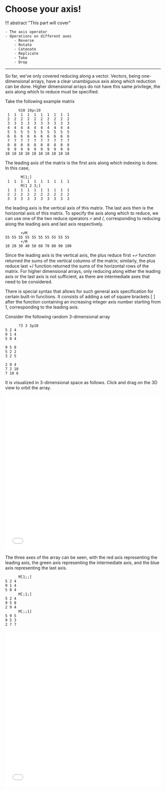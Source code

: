 # Choose your axis!

!!! abstract "This part will cover"
    
    - The axis operator
    - Operations on different axes
        - Reverse
        - Rotate
        - Catenate
        - Replicate
        - Take
        - Drop

---

So far, we’ve only covered reducing along a vector. Vectors, being one-dimensional arrays, have a clear unambiguous axis along which reduction can be done. Higher dimensional arrays do not have this same privilege, the axis along which to reduce must be specified.

Take the following example matrix

```apl
      ⍉10 10⍴⍳10
 1  1  1  1  1  1  1  1  1  1
 2  2  2  2  2  2  2  2  2  2
 3  3  3  3  3  3  3  3  3  3
 4  4  4  4  4  4  4  4  4  4
 5  5  5  5  5  5  5  5  5  5
 6  6  6  6  6  6  6  6  6  6
 7  7  7  7  7  7  7  7  7  7
 8  8  8  8  8  8  8  8  8  8
 9  9  9  9  9  9  9  9  9  9
10 10 10 10 10 10 10 10 10 10
```

The leading axis of the matrix is the first axis along which indexing is done. In this case, 

```apl
       M[1;]
 1  1  1  1  1  1  1  1  1  1
       M[1 2 3;]
 1  1  1  1  1  1  1  1  1  1
 2  2  2  2  2  2  2  2  2  2
 3  3  3  3  3  3  3  3  3  3
 ```

the leading axis is the vertical axis of this matrix. The last axis then is the horizontal axis of this matrix. To specify the axis along which to reduce, we can use one of the two reduce operators ⌿ and /, corresponding to reducing along the leading axis and last axis respectively.

```apl
       +⌿M
55 55 55 55 55 55 55 55 55 55
       +/M
10 20 30 40 50 60 70 80 90 100
```

Since the leading axis is the vertical axis, the plus reduce first +⌿ function returned the sums of the vertical columns of the matrix; similarly, the plus reduce last +/ function returned the sums of the horizontal rows of the matrix. For higher dimensional arrays, only reducing along either the leading axis or the last axis is not sufficient, as there are intermediate axes that need to be considered.

There is special syntax that allows for such general axis specification for certain built-in functions. It consists of adding a set of square brackets [ ] after the function containing an increasing integer axis number starting from 1, corresponding to the leading axis.

Consider the following random 3-dimensional array

```apl
      ?3 3 3⍴10
5 2 4
9 1 4
5 8 4

9 5 8
5 2 2
3 2 5

2 9 4
7 2 10
7 10 6
```

It is visualized in 3-dimensional space as follows. Click and drag on the 3D view to orbit the array.

<div style="aspect-ratio: 1 / 1; width: 100%;">
    <iframe  src="\js\demos\rank_intro.html" frameborder="0" allowfullscreen style="top:0;left:0;width:100%;height:100%;"></iframe>
</div>

The three axes of the array can be seen, with the red axis representing the leading axis, the green axis representing the intermediate axis, and the blue axis representing the last axis.

```apl
      M[1;;]
5 2 4
9 1 4
5 8 4
      M[;1;]
5 2 4
9 5 8
2 9 4
      M[;;1]
5 9 5
9 5 3
2 7 7
```

<div style="aspect-ratio: 1 / 1; width: 100%;">
    <iframe  src="\js\demos\rank_axes.html" frameborder="0" allowfullscreen style="top:0;left:0;width:100%;height:100%;"></iframe>
</div>
